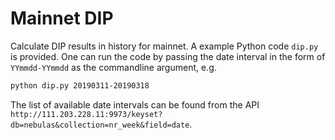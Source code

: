 # Mainnet DIP
Calculate DIP results in history for mainnet. A example Python code `dip.py` is provided. One can run the code by passing the date interval in the form of `YYmmdd-YYmmdd` as the commandline argument, e.g.
```bash
python dip.py 20190311-20190318
```
The list of available date intervals can be found from the API `http://111.203.228.11:9973/keyset?db=nebulas&collection=nr_week&field=date`.
